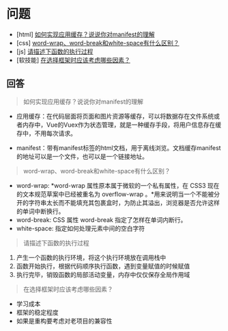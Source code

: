 # 问题

- [html] [如何实现应用缓存？说说你对manifest的理解](https://github.com/haizlin/fe-interview/issues/1152)
- [css] [word-wrap、word-break和white-space有什么区别？](https://github.com/haizlin/fe-interview/issues/1153)
- [js] [请描述下函数的执行过程](https://github.com/haizlin/fe-interview/issues/1154)
- [软技能] [在选择框架时应该考虑哪些因素？](https://github.com/haizlin/fe-interview/issues/1155)

## 回答

>  如何实现应用缓存？说说你对manifest的理解

+ 应用缓存：在代码层面将页面和图片资源等缓存，可以将数据存在文件系统或者内存中，Vue的Vuex作为状态管理，就是一种缓存手段，将用户信息存在缓存中，不用每次请求。

+ manifest：带有manifest标签的html文档，用于离线浏览。文档缓存manifest的地址可以是一个文件，也可以是一个链接地址。

> word-wrap、word-break和white-space有什么区别？

+ word-wrap: *word-wrap 属性原本属于微软的一个私有属性，在 CSS3 现在的文本规范草案中已经被重名为 overflow-wrap 。*用来说明当一个不能被分开的字符串太长而不能填充其包裹盒时，为防止其溢出，浏览器是否允许这样的单词中断换行。
+ word-break: CSS 属性 word-break 指定了怎样在单词内断行。
+ white-space: 指定如何处理元素中间的空白字符

> 请描述下函数的执行过程

1. 产生一个函数的执行环境，将这个执行环境放在调用栈中
2. 函数开始执行，根据代码顺序执行函数，遇到变量赋值的时候赋值
3. 执行完毕，销毁函数的局部活动变量，内存中仅仅保存全局作用域

> 在选择框架时应该考虑哪些因素？

+ 学习成本
+ 框架的稳定程度
+ 如果是重构要考虑对老项目的兼容性
